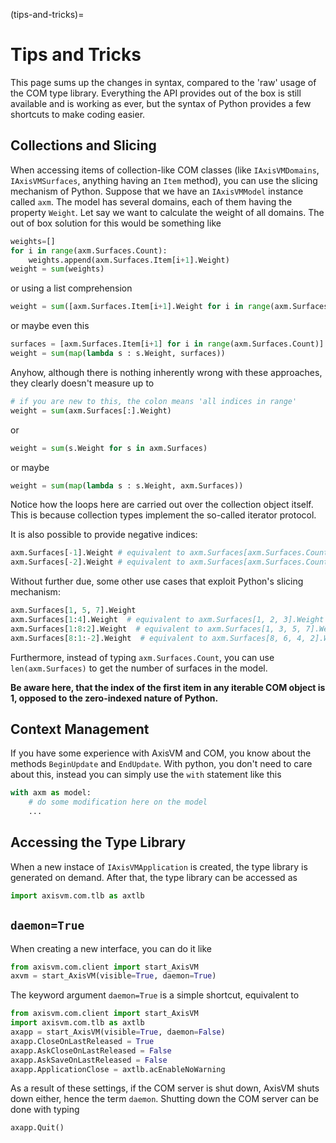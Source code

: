 (tips-and-tricks)=
# Tips and Tricks

This page sums up the changes in syntax, compared to the 'raw' usage of the COM type library. Everything the API provides out of the box is still available and is working as ever, but the syntax of Python provides a few shortcuts to make coding easier.

## Collections and Slicing

When accessing items of collection-like COM classes (like `IAxisVMDomains`, `IAxisVMSurfaces`, anything having an `Item` method), you can use the slicing mechanism of Python. Suppose that we have an `IAxisVMModel`  instance called `axm`. The model has several domains, each of them having the property `Weight`. Let say we want to calculate the weight of all domains. The out of box solution for this would be something like
  
```python
weights=[]
for i in range(axm.Surfaces.Count):
    weights.append(axm.Surfaces.Item[i+1].Weight)
weight = sum(weights)
```

or using a list comprehension

```python
weight = sum([axm.Surfaces.Item[i+1].Weight for i in range(axm.Surfaces.Count)])
```

or maybe even this

```python
surfaces = [axm.Surfaces.Item[i+1] for i in range(axm.Surfaces.Count)]
weight = sum(map(lambda s : s.Weight, surfaces))
```

Anyhow, although there is nothing inherently wrong with these approaches, they clearly doesn't measure up to

```python
# if you are new to this, the colon means 'all indices in range' 
weight = sum(axm.Surfaces[:].Weight)
```

or

```python
weight = sum(s.Weight for s in axm.Surfaces)
```

or maybe

```python
weight = sum(map(lambda s : s.Weight, axm.Surfaces))
```

Notice how the loops here are carried out over the collection object itself. This is because collection types implement the so-called iterator protocol.

It is also possible to provide negative indices:

```python
axm.Surfaces[-1].Weight # equivalent to axm.Surfaces[axm.Surfaces.Count].Weight
axm.Surfaces[-2].Weight # equivalent to axm.Surfaces[axm.Surfaces.Count - 1].Weight
```

Without further due, some other use cases that exploit Python's slicing mechanism:

```python
axm.Surfaces[1, 5, 7].Weight
axm.Surfaces[1:4].Weight  # equivalent to axm.Surfaces[1, 2, 3].Weight
axm.Surfaces[1:8:2].Weight  # equivalent to axm.Surfaces[1, 3, 5, 7].Weight
axm.Surfaces[8:1:-2].Weight  # equivalent to axm.Surfaces[8, 6, 4, 2].Weight
```

Furthermore, instead of typing `axm.Surfaces.Count`, you can use `len(axm.Surfaces)` to get the number of surfaces in the model.

**Be aware here, that the index of the first item in any iterable COM object is 1, opposed to the zero-indexed nature of Python.**

## Context Management

If you have some experience with AxisVM and COM, you know about the methods `BeginUpdate` and `EndUpdate`. With python, you don't need to care about this, instead you can simply use the `with` statement like this

```python
with axm as model:
    # do some modification here on the model
    ...
```

## Accessing the Type Library

When a new instace of `IAxisVMApplication` is created, the type library is generated on demand. After that, the type library can be accessed as

```python
import axisvm.com.tlb as axtlb
```

## ``daemon=True``

When creating a new interface, you can do it like

```python
from axisvm.com.client import start_AxisVM
axvm = start_AxisVM(visible=True, daemon=True)
```

The keyword argument `daemon=True` is a simple shortcut, equivalent to

```python
from axisvm.com.client import start_AxisVM
import axisvm.com.tlb as axtlb
axapp = start_AxisVM(visible=True, daemon=False)
axapp.CloseOnLastReleased = True
axapp.AskCloseOnLastReleased = False
axapp.AskSaveOnLastReleased = False
axapp.ApplicationClose = axtlb.acEnableNoWarning
```

As a result of these settings, if the COM server is shut down, AxisVM shuts down either, hence the term `daemon`. Shutting down the COM server can be done with typing

```python
axapp.Quit()
```
